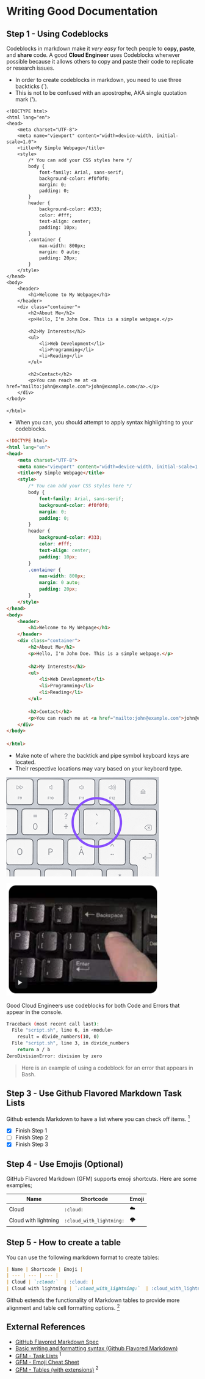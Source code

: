 # Writing Good Documentation

## Step 1 - Using Codeblocks

Codeblocks in markdown make it *very easy* for tech people to **copy, paste**, and **share** code.  A good __Cloud Engineer__ uses Codeblocks whenever possible because it allows others to copy and paste their code to replicate or research issues.

- In order to create codeblocks in markdown, you need to use three backticks (`).
- This is not to be confused with an apostrophe, AKA single quotation mark (').

```
<!DOCTYPE html>
<html lang="en">
<head>
    <meta charset="UTF-8">
    <meta name="viewport" content="width=device-width, initial-scale=1.0">
    <title>My Simple Webpage</title>
    <style>
        /* You can add your CSS styles here */
        body {
            font-family: Arial, sans-serif;
            background-color: #f0f0f0;
            margin: 0;
            padding: 0;
        }
        header {
            background-color: #333;
            color: #fff;
            text-align: center;
            padding: 10px;
        }
        .container {
            max-width: 800px;
            margin: 0 auto;
            padding: 20px;
        }
    </style>
</head>
<body>
    <header>
        <h1>Welcome to My Webpage</h1>
    </header>
    <div class="container">
        <h2>About Me</h2>
        <p>Hello, I'm John Doe. This is a simple webpage.</p>

        <h2>My Interests</h2>
        <ul>
            <li>Web Development</li>
            <li>Programming</li>
            <li>Reading</li>
        </ul>

        <h2>Contact</h2>
        <p>You can reach me at <a href="mailto:john@example.com">john@example.com</a>.</p>
    </div>
</body>

</html>
```

- When you can, you should attempt to apply syntax highlighting to your codeblocks.

```HTML
<!DOCTYPE html>
<html lang="en">
<head>
    <meta charset="UTF-8">
    <meta name="viewport" content="width=device-width, initial-scale=1.0">
    <title>My Simple Webpage</title>
    <style>
        /* You can add your CSS styles here */
        body {
            font-family: Arial, sans-serif;
            background-color: #f0f0f0;
            margin: 0;
            padding: 0;
        }
        header {
            background-color: #333;
            color: #fff;
            text-align: center;
            padding: 10px;
        }
        .container {
            max-width: 800px;
            margin: 0 auto;
            padding: 20px;
        }
    </style>
</head>
<body>
    <header>
        <h1>Welcome to My Webpage</h1>
    </header>
    <div class="container">
        <h2>About Me</h2>
        <p>Hello, I'm John Doe. This is a simple webpage.</p>

        <h2>My Interests</h2>
        <ul>
            <li>Web Development</li>
            <li>Programming</li>
            <li>Reading</li>
        </ul>

        <h2>Contact</h2>
        <p>You can reach me at <a href="mailto:john@example.com">john@example.com</a>.</p>
    </div>
</body>

</html>
```

- Make note of where the backtick and pipe symbol keyboard keys are located.
- Their respective locations may vary based on your keyboard type.

<img width="400px" src="assets/backtick-button.png"
/>

<img width="400px" src="assets/pipe-symbol.png"
/>

Good Cloud Engineers use codeblocks for both Code and Errors that appear in the console.

```bash
Traceback (most recent call last):
  File "script.sh", line 6, in <module>
    result = divide_numbers(10, 0)
  File "script.sh", line 3, in divide_numbers
    return a / b
ZeroDivisionError: division by zero
```

> Here is an example of using a codeblock for an error that appears in Bash.

## Step 3 - Use Github Flavored Markdown Task Lists

Github extends Markdown to have a list where you can check off items. [<sup>1</sup>](#external-references)

- [x] Finish Step 1
- [ ] Finish Step 2
- [x] Finish Step 3

## Step 4 - Use Emojis (Optional)

GitHub Flavored Markdown (GFM) supports emoji shortcuts.
Here are some examples;

| Name | Shortcode | Emoji |
| --- | --- | --- |
| Cloud | `:cloud:`  | :cloud: |
| Cloud with lightning | `:cloud_with_lightning:`  | :cloud_with_lightning: |

## Step 5 - How to create a table

You can use the following markdown format to create tables:

```md
| Name | Shortcode | Emoji |
| --- | --- | --- |
| Cloud | `:cloud:`  | :cloud: |
| Cloud with lightning | `:cloud_with_lightning:`  | :cloud_with_lightning: |
```

Github extends the functionality of Markdown tables to provide more alignment and table cell formatting options. [<sup>2</sup>](#external-references)

## External References

- [GitHub Flavored Markdown Spec](https://github.github.com/gfm/)
- [Basic writing and formatting syntax (Github Flavored Markdown)](https://docs.github.com/en/get-started/writing-on-github/getting-started-with-writing-and-formatting-on-github/basic-writing-and-formatting-syntax)
- [GFM - Task Lists](https://docs.github.com/en/get-started/writing-on-github/getting-started-with-writing-and-formatting-on-github/basic-writing-and-formatting-syntax#task-lists) <sup>1</sup>
- [GFM - Emoji Cheat Sheet](https://github.com/ikatyang/emoji-cheat-sheet)
- [GFM - Tables (with extensions)](https://github.github.com/gfm/#tables-extension-) <sup>2</sup>


